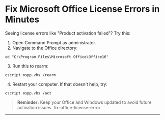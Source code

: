 # Fix Microsoft Office License Errors in Minutes
Seeing license errors like "Product activation failed"? Try this:
1. Open Command Prompt as administrator.
2. Navigate to the Office directory:
```
cd "C:\Program Files\Microsoft Office\Office16"
```
3. Run this to rearm:
```
cscript ospp.vbs /rearm
```
4. Restart your computer.
If that doesn't help, try:
```
cscript ospp.vbs /act
```
> **Reminder:** Keep your Office and Windows updated to avoid future activation issues.
fix-office-license-error
---
